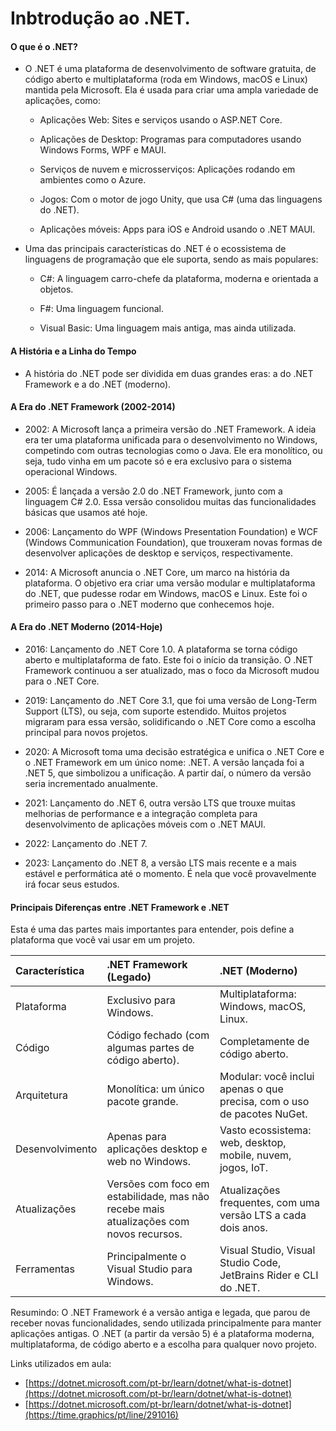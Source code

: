 # Inbtrodução ao .NET.

#### O que é o .NET?

- O .NET é uma plataforma de desenvolvimento de software gratuita, de código aberto e multiplataforma (roda em Windows, macOS e Linux) mantida pela Microsoft. Ela é usada para criar uma ampla variedade de aplicações, como:

    - Aplicações Web: Sites e serviços usando o ASP.NET Core.

    - Aplicações de Desktop: Programas para computadores usando Windows Forms, WPF e MAUI.

    - Serviços de nuvem e microsserviços: Aplicações rodando em ambientes como o Azure.

    - Jogos: Com o motor de jogo Unity, que usa C# (uma das linguagens do .NET).

    - Aplicações móveis: Apps para iOS e Android usando o .NET MAUI.

- Uma das principais características do .NET é o ecossistema de linguagens de programação que ele suporta, sendo as mais populares:

    - C#: A linguagem carro-chefe da plataforma, moderna e orientada a objetos.

    - F#: Uma linguagem funcional.

    - Visual Basic: Uma linguagem mais antiga, mas ainda utilizada.

#### A História e a Linha do Tempo
- A história do .NET pode ser dividida em duas grandes eras: a do .NET Framework e a do .NET (moderno).

#### A Era do .NET Framework (2002-2014)
- 2002: A Microsoft lança a primeira versão do .NET Framework. A ideia era ter uma plataforma unificada para o desenvolvimento no Windows, competindo com outras tecnologias como o Java. Ele era monolítico, ou seja, tudo vinha em um pacote só e era exclusivo para o sistema operacional Windows.

- 2005: É lançada a versão 2.0 do .NET Framework, junto com a linguagem C# 2.0. Essa versão consolidou muitas das funcionalidades básicas que usamos até hoje.

- 2006: Lançamento do WPF (Windows Presentation Foundation) e WCF (Windows Communication Foundation), que trouxeram novas formas de desenvolver aplicações de desktop e serviços, respectivamente.

- 2014: A Microsoft anuncia o .NET Core, um marco na história da plataforma. O objetivo era criar uma versão modular e multiplataforma do .NET, que pudesse rodar em Windows, macOS e Linux. Este foi o primeiro passo para o .NET moderno que conhecemos hoje.

#### A Era do .NET Moderno (2014-Hoje)
- 2016: Lançamento do .NET Core 1.0. A plataforma se torna código aberto e multiplataforma de fato. Este foi o início da transição. O .NET Framework continuou a ser atualizado, mas o foco da Microsoft mudou para o .NET Core.

- 2019: Lançamento do .NET Core 3.1, que foi uma versão de Long-Term Support (LTS), ou seja, com suporte estendido. Muitos projetos migraram para essa versão, solidificando o .NET Core como a escolha principal para novos projetos.

- 2020: A Microsoft toma uma decisão estratégica e unifica o .NET Core e o .NET Framework em um único nome: .NET. A versão lançada foi a .NET 5, que simbolizou a unificação. A partir daí, o número da versão seria incrementado anualmente.

- 2021: Lançamento do .NET 6, outra versão LTS que trouxe muitas melhorias de performance e a integração completa para desenvolvimento de aplicações móveis com o .NET MAUI.

- 2022: Lançamento do .NET 7.

- 2023: Lançamento do .NET 8, a versão LTS mais recente e a mais estável e performática até o momento. É nela que você provavelmente irá focar seus estudos.

#### Principais Diferenças entre .NET Framework e .NET
Esta é uma das partes mais importantes para entender, pois define a plataforma que você vai usar em um projeto.

| Característica	| .NET Framework (Legado)	| .NET (Moderno) |
|:---|:---|:---|
| Plataforma |	Exclusivo para Windows.	| Multiplataforma: Windows, macOS, Linux. |
| Código |	Código fechado (com algumas partes de código aberto).	| Completamente de código aberto. |
| Arquitetura |	Monolítica: um único pacote grande.	| Modular: você inclui apenas o que precisa, com o uso de pacotes NuGet. |
| Desenvolvimento |	Apenas para aplicações desktop e web no Windows. |	Vasto ecossistema: web, desktop, mobile, nuvem, jogos, IoT. |
| Atualizações |	Versões com foco em estabilidade, mas não recebe mais atualizações com novos recursos.	| Atualizações frequentes, com uma versão LTS a cada dois anos. |
| Ferramentas |	Principalmente o Visual Studio para Windows. |	Visual Studio, Visual Studio Code, JetBrains Rider e CLI do .NET. |

Resumindo: O .NET Framework é a versão antiga e legada, que parou de receber novas funcionalidades, sendo utilizada principalmente para manter aplicações antigas. O .NET (a partir da versão 5) é a plataforma moderna, multiplataforma, de código aberto e a escolha para qualquer novo projeto.


Links utilizados em aula:
- [https://dotnet.microsoft.com/pt-br/learn/dotnet/what-is-dotnet](https://dotnet.microsoft.com/pt-br/learn/dotnet/what-is-dotnet)
- [https://dotnet.microsoft.com/pt-br/learn/dotnet/what-is-dotnet](https://time.graphics/pt/line/291016)